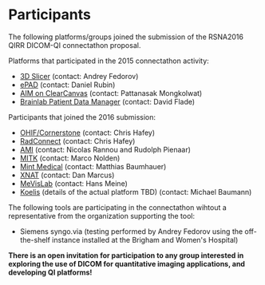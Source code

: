 # Participants
The following platforms/groups joined the submission of the RSNA2016 QIRR DICOM-QI connectathon proposal.

Platforms that participated in the 2015 connectathon activity:
* [3D Slicer](http://slicer.org) (contact: Andrey Fedorov)
* [ePAD](https://epad.stanford.edu/) (contact: Daniel Rubin)
* [AIM on ClearCanvas](http://www.ict.mahidol.ac.th/research/Imaging-Informatics/index) (contact: Pattanasak Mongkolwat)
* [Brainlab Patient Data Manager](https://www.brainlab.com) (contact: David Flade)

Participants that joined the 2016 submission:
* [OHIF/Cornerstone](https://github.com/OHIF) (contact: Chris Hafey)
* [RadConnect](https://www.radconnect.com/wp/) (contact: Chris Hafey)
* [AMI](https://github.com/FNNDSC/ami) (contact: Nicolas Rannou and Rudolph Pienaar)
* [MITK](http://mitk.org) (contact: Marco Nolden)
* [Mint Medical](https://mint-medical.com/products-solutions/) (contact: Matthias Baumhauer)
* [XNAT](https://www.xnat.org/) (contact: Dan Marcus)
* [MeVisLab](http://www.mevislab.de/) (contact: Hans Meine)
* [Koelis](http://koelis.com) (details of the actual platform TBD) (contact: Michael Baumann)

The following tools are participating in the connectathon wihtout a representative from the organization supporting the tool:
* Siemens syngo.via (testing performed by Andrey Fedorov using the off-the-shelf instance installed at the Brigham and Women's Hospital)

**There is an open invitation for participation to any group interested in exploring the use of DICOM for quantitative imaging applications, and developing QI platforms!**

